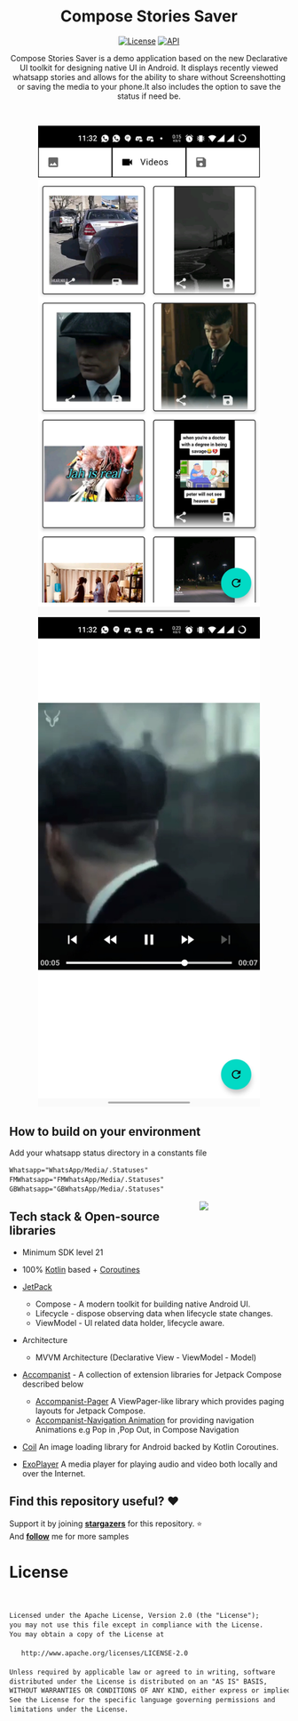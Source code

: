 <h1 align="center">Compose Stories Saver</h1>

<p align="center">
  <a href="https://opensource.org/licenses/Apache-2.0"><img alt="License" src="https://img.shields.io/badge/License-Apache%202.0-blue.svg"/></a>
  <a href="https://android-arsenal.com/api?level=21"><img alt="API" src="https://img.shields.io/badge/API-21%2B-brightgreen.svg?style=flat"/></a>
 
 
</p>

<p align="center">  
Compose Stories Saver is a demo application based on the new Declarative UI toolkit for  designing native UI in Android. It displays recently viewed whatsapp stories and allows for the ability to share without Screenshotting or saving the media to your phone.It also includes the option to save the status if need be. 
</p>
</br>



<p align="center">
<img src="/previews/list.jpeg" width = "400"/>
<img src = "/previews/storyVideo.jpeg" width = "400"/>
</p>


## How to build on your environment
Add your whatsapp status directory in a constants file
```xml
Whatsapp="WhatsApp/Media/.Statuses"
FMWhatsapp="FMWhatsApp/Media/.Statuses"
GBWhatsapp="GBWhatsApp/Media/.Statuses"

```

<img src="/previews/preview0.gif" align="right" width="32%"/>

## Tech stack & Open-source libraries
- Minimum SDK level 21
- 100% [Kotlin](https://kotlinlang.org/) based + [Coroutines](https://github.com/Kotlin/kotlinx.coroutines) 

- [JetPack](https://developer.android.com/jetpack)
  - Compose - A modern toolkit for building native Android UI.
  - Lifecycle - dispose observing data when lifecycle state changes.
  - ViewModel - UI related data holder, lifecycle aware.
- Architecture
  - MVVM Architecture (Declarative View - ViewModel - Model)


- [Accompanist](https://github.com/google/accompanist) - A collection of extension libraries for Jetpack Compose described below
  - [Accompanist-Pager](https://google.github.io/accompanist/pager/) A ViewPager-like library which provides paging layouts for Jetpack Compose.
  - [Accompanist-Navigation Animation](https://google.github.io/accompanist/navigation-animation) for providing navigation Animations e.g Pop in ,Pop Out, in Compose Navigation


- [Coil](https://coil-kt.github.io/coil/) An image loading library for Android backed by Kotlin Coroutines.
- [ExoPlayer](https://exoplayer.dev/) A media player for playing audio and video both locally and over the Internet.
    


## Find this repository useful? :heart:
Support it by joining __[stargazers](https://github.com/ndiritumichael/ComposeStoriesSaver/stargazers)__ for this repository. :star: <br>
And __[follow](https://github.com/ndiritumichael/)__ me for more samples

# License
```xml


Licensed under the Apache License, Version 2.0 (the "License");
you may not use this file except in compliance with the License.
You may obtain a copy of the License at

   http://www.apache.org/licenses/LICENSE-2.0

Unless required by applicable law or agreed to in writing, software
distributed under the License is distributed on an "AS IS" BASIS,
WITHOUT WARRANTIES OR CONDITIONS OF ANY KIND, either express or implied.
See the License for the specific language governing permissions and
limitations under the License.
```

